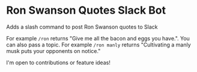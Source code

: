 # Ron Swanson Quotes Slack Bot
Adds a slash command to post Ron Swanson quotes to Slack

For example `/ron` returns "Give me all the bacon and eggs you have.". 
You can also pass a topic. For example `/ron manly` returns "Cultivating a manly musk puts your opponents on notice."

I'm open to contributions or feature ideas!

